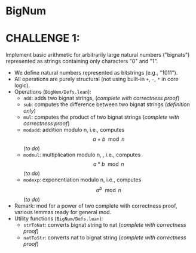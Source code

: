 # BigNum

# CHALLENGE 1:

Implement basic arithmetic for arbitrarily large natural numbers ("bignats") represented as strings
containing only characters "0" and "1".

- We define natural numbers represented as bitstrings (e.g., "1011").
- All operations are purely structural (not using built-in `+`, `-`, `*` in core logic).
- Operations (`BigNum/Defs.lean`):
  - `add`: adds two bignat strings, (*complete with correctness proof*)
  - `sub`: computes the difference between two bignat strings (*definition only*)
  - `mul`: computes the product of two bignat strings (*complete with correctness proof*)
  - `modadd`: addition modulo n, i.e., computes $$a+b \mod n$$ (*to do*)
  - `modmul`: multiplication modulo n, , i.e., computes $$a*b \mod n$$ (*to do*)
  - `modexp`: exponentiation modulo n, i.e., computes $$a^b \mod n$$ (*to do*)
- Remark: mod for a power of two complete with correctness proof, various lemmas ready for general mod.
- Utility functions (`BigNum/Defs.lean`):
  - `strToNat`: converts bignat string to nat (*complete with correctness proof*)
  - `natToStr`: converts nat to bignat string (*complete with correctness proof*)
